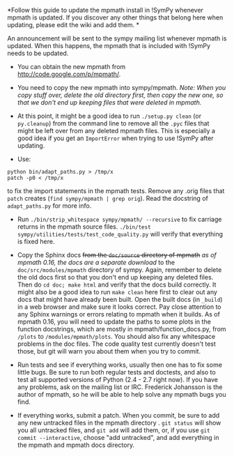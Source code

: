 

*Follow this guide to update the mpmath install in !SymPy whenever mpmath is updated.  If you discover any other things that belong here when updating, please edit the wiki and add them. *

An announcement will be sent to the sympy mailing list whenever mpmath is updated.  When this happens, the mpmath that is included with !SymPy needs to be updated.  

  * You can obtain the new mpmath from http://code.google.com/p/mpmath/.  
  
  * You need to copy the new mpmath into sympy/mpmath. *Note: When you copy stuff over, delete the old directory first, then copy the new one, so that we don't end up keeping files that were deleted in mpmath.*
  
  * At this point, it might be a good idea to run `./setup.py clean` (or `py.cleanup`) from the command line to remove all the `.pyc` files that might be left over from any deleted mpmath files.  This is especially a good idea if you get an `ImportError` when trying to use !SymPy after updating.

  * Use:

```
python bin/adapt_paths.py > /tmp/x
patch -p0 < /tmp/x
```
to fix the import statements in the mpmath tests.  Remove any .orig files that `patch` creates (`find sympy/mpmath | grep orig`). Read the docstring of `adapt_paths.py` for more info.

  * Run `./bin/strip_whitespace sympy/mpmath/ --recursive` to fix carriage returns in the mpmath source files.  ```./bin/test sympy/utilities/tests/test_code_quality.py``` will verify that everything is fixed here.

  * Copy the Sphinx docs ~~from the `doc/source` directory of mpmath~~ _as of mpmath 0.16, the docs are a separate download_ to the `doc/src/modules/mpmath` directory of sympy.  Again, remember to delete the old docs first so that you don't end up keeping any deleted files.  Then do `cd doc; make html` and verify that the docs build correctly.  It might also be a good idea to run `make clean` here first to clear out any docs that might have already been built.  Open the built docs (in `_build`) in a web browser and make sure it looks correct.  Pay close attention to any Sphinx warnings or errors relating to mpmath when it builds.  As of mpmath 0.16, you will need to update the paths to some plots in the function docstrings, which are mostly in mpmath/function_docs.py, from `/plots` to `/modules/mpmath/plots`.  You should also fix any whitespace problems in the doc files.  The code quality test currently doesn't test those, but git will warn you about them when you try to commit.  

  * Run tests and see if everything works, usually then one has to fix some little bugs.  Be sure to run both regular tests and doctests, and also to test all supported versions of Python (2.4 - 2.7 right now).  If you have any problems, ask on the mailing list or IRC.  Frederick Johansson is the author of mpmath, so he will be able to help solve any mpmath bugs you find.

  * If everything works, submit a patch.  When you commit, be sure to add any new untracked files in the mpmath directory .  `git status` will show you all untracked files, and `git add` will add them, or, if you use `git commit --interactive`, choose "add untracked", and add everything in the mpmath and mpmath docs directory.  